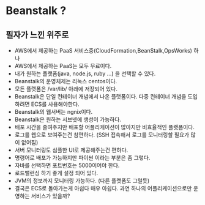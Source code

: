 # Beanstalk ?
## 필자가 느낀 위주로

- AWS에서 제공하는 PaaS 서비스중(CloudFormation,BeanStalk,OpsWorks) 하나
- AWS에서 제공하는 PaaS는 모두 무료이다.
- 내가 원하는 플랫폼(java, node.js, ruby ...) 을 선택할 수 있다.
- Beanstalk의 운영체제는 리눅스 centos이다.
- 모든 플랫폼은 /var/lib/ 아래에 저장되어 있다.
- Beanstalk은 단일 컨테이너 개념에서 나온 플랫폼이다. 다중 컨테이너 개념을 도입하려면 ECS를 사용해야한다.
- Beanstalk의 웹서버는 ngnix이다.
- Beanstalk은 원하는 서브넷에 생성이 가능하다.
- 배포 시간을 줄여주지만 배포할 어플리케이션이 많아지만 비효율적인 플랫폼이다.
- 로그를 웹으로 보여주는건 참편하다. (SSH 접속해서 로그를 모니터링할 필요가 많이 없어짐)
- 서버 모니터링도 심플한 UI로 제공해주는건 편하다.
- 명령어로 배포가 가능하지만 파이썬 이라는 부분은 좀 그렇다.
- 자바를 선택하면 포트번호는 5000이어야 한다.
- 로드밸런싱 하기 좋게 설정 되어 있다. 
- JVM의 정보까지 모니터링 가능하다. (다른 플랫폼도 그럴듯)
- 결국은 ECS로 돌아가는게 아쉽다 매우 아쉽다. 과연 하나의 어플리케이션으로만 운영하는 서비스가 있을까?